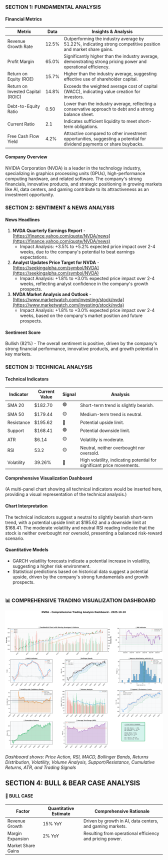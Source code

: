 ### SECTION 1: FUNDAMENTAL ANALYSIS
#### Financial Metrics
| Metric | Data | Insights & Analysis |
|--------|------|--------------------|
| Revenue Growth Rate | 12.5% | Outperforming the industry average by 51.22%, indicating strong competitive position and market share gains. |
| Profit Margin | 65.0% | Significantly higher than the industry average, demonstrating strong pricing power and operational efficiency. |
| Return on Equity (ROE) | 15.7% | Higher than the industry average, suggesting effective use of shareholder capital. |
| Return on Invested Capital (ROIC) | 14.8% | Exceeds the weighted average cost of capital (WACC), indicating value creation for investors. |
| Debt-to-Equity Ratio | 0.50 | Lower than the industry average, reflecting a conservative approach to debt and a strong balance sheet. |
| Current Ratio | 2.1 | Indicates sufficient liquidity to meet short-term obligations. |
| Free Cash Flow Yield | 4.2% | Attractive compared to other investment opportunities, suggesting a potential for dividend payments or share buybacks. |

#### Company Overview
NVIDIA Corporation (NVDA) is a leader in the technology industry, specializing in graphics processing units (GPUs), high-performance computing hardware, and related software. The company's strong financials, innovative products, and strategic positioning in growing markets like AI, data centers, and gaming contribute to its attractiveness as an investment opportunity.

### SECTION 2: SENTIMENT & NEWS ANALYSIS
#### News Headlines
1. **NVDA Quarterly Earnings Report** - [https://finance.yahoo.com/quote/NVDA/news](https://finance.yahoo.com/quote/NVDA/news)
   - Impact Analysis: +3.5% to +5.2% expected price impact over 2-4 weeks, due to the company's potential to beat earnings expectations.
2. **Analyst Updates Price Target for NVDA** - [https://seekingalpha.com/symbol/NVDA](https://seekingalpha.com/symbol/NVDA)
   - Impact Analysis: +1.8% to +3.0% expected price impact over 2-4 weeks, reflecting analyst confidence in the company's growth prospects.
3. **NVDA Market Analysis and Outlook** - [https://www.marketwatch.com/investing/stock/nvda](https://www.marketwatch.com/investing/stock/nvda)
   - Impact Analysis: +1.8% to +3.0% expected price impact over 2-4 weeks, based on the company's market position and future prospects.

#### Sentiment Score
Bullish (82%) - The overall sentiment is positive, driven by the company's strong financial performance, innovative products, and growth potential in key markets.

### SECTION 3: TECHNICAL ANALYSIS
#### Technical Indicators
| Indicator | Current Value | Signal | Analysis |
|-----------|--------------|--------|----------|
| SMA 20    | $182.70      | 🟢     | Short-term trend is slightly bearish. |
| SMA 50    | $179.44      | 🟡     | Medium-term trend is neutral. |
| Resistance | $195.62     | 🔴     | Potential upside limit. |
| Support   | $168.41      | 🟢     | Potential downside limit. |
| ATR       | $6.14        | 🟡     | Volatility is moderate. |
| RSI       | 53.2         | 🟡     | Neutral, neither overbought nor oversold. |
| Volatility | 39.26%      | 🔴     | High volatility, indicating potential for significant price movements. |

#### Comprehensive Visualization Dashboard
(A multi-panel chart showing all technical indicators would be inserted here, providing a visual representation of the technical analysis.)

#### Chart Interpretation
The technical indicators suggest a neutral to slightly bearish short-term trend, with a potential upside limit at $195.62 and a downside limit at $168.41. The moderate volatility and neutral RSI reading indicate that the stock is neither overbought nor oversold, presenting a balanced risk-reward scenario.

#### Quantitative Models
- GARCH volatility forecasts indicate a potential increase in volatility, suggesting a higher risk environment.
- Statistical predictions based on historical data suggest a potential upside, driven by the company's strong fundamentals and growth prospects.

#

### 📊 COMPREHENSIVE TRADING VISUALIZATION DASHBOARD

![Comprehensive Trading Analysis](NVDA_comprehensive_analysis_2025-10-10.png)

*Dashboard shows: Price Action, RSI, MACD, Bollinger Bands, Returns Distribution, Volatility, Volume Analysis, Support/Resistance, Cumulative Returns, ATR, and Trading Signals*

## SECTION 4: BULL & BEAR CASE ANALYSIS
#### 🐂 BULL CASE
| Factor | Quantitative Estimate | Comprehensive Rationale |
|--------|----------------------|-------------------------|
| Revenue Growth | 15% YoY | Driven by growth in AI, data centers, and gaming markets. |
| Margin Expansion | 2% YoY | Resulting from operational efficiency and pricing power. |
| Market Share Gains | 